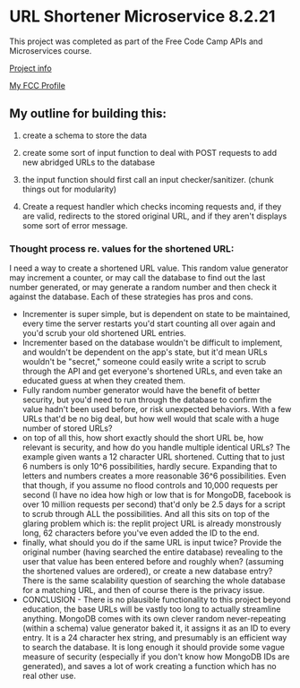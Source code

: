 # URL Shortener Microservice 8.2.21
This project was completed as part of the Free Code Camp APIs and Microservices course.

[Project info](https://www.freecodecamp.org/learn/apis-and-microservices/apis-and-microservices-projects/url-shortener-microservice)

[My FCC Profile](https://www.freecodecamp.org/jschref)

## My outline for building this:
1) create a schema to store the data

2) create some sort of input function to deal with POST requests to add new abridged URLs to the database 

3) the input function should first call an input checker/sanitizer. (chunk things out for modularity)

4) Create a request handler which checks incoming requests and, if they are valid, redirects to the stored original URL, and if they aren't displays some sort of error message. 

### Thought process re. values for the shortened URL: 
I need a way to create a shortened URL value. This random value generator may increment a counter, or may call the database to find out the last number generated, or may generate a random number and then check it against the database. Each of these strategies has pros and cons.
- Incrementer is super simple, but is dependent on state to be maintained, every time the server restarts you'd start counting all over again and you'd scrub your old shortened URL entries. 
- Incrementer based on the database wouldn't be difficult to implement, and wouldn't be dependent on the app's state, but it'd mean URLs wouldn't be "secret," someone could easily write a script to scrub through the API and get everyone's shortened URLs, and even take an educated guess at when they created them. 
- Fully random number generator would have the benefit of better security, but you'd need to run through the database to confirm the value hadn't been used before, or risk unexpected behaviors. With a few URLs that'd be no big deal, but how well would that scale with a huge number of stored URLs? 
- on top of all this, how short exactly should the short URL be, how relevant is security, and how do you handle multiple identical URLs? The example given wants a 12 character URL shortened. Cutting that to just 6 numbers is only 10^6 possibilities, hardly secure. Expanding that to letters and numbers creates a more reasonable 36^6 possibilities. Even that though, if you assume no flood controls and 10,000 requests per second (I have no idea how high or low that is for MongoDB, facebook is over 10 million requests per second) that'd only be 2.5 days for a script to scrub through ALL the possibilities. And all this sits on top of the glaring problem which is: the replit project URL is already monstrously long, 62 characters before you've even added the ID to the end.
- finally, what should you do if the same URL is input twice? Provide the original number (having searched the entire database) revealing to the user that value has been entered before and roughly when? (assuming the shortened values are ordered), or create a new database entry? There is the same scalability question of searching the whole database for a matching URL, and then of course there is the privacy issue. 
- CONCLUSION - There is no plausible functionality to this project beyond education, the base URLs will be vastly too long to actually streamline anything. MongoDB comes with its own clever random never-repeating (within a schema) value generator baked it, it assigns it as an ID to every entry. It is a 24 character hex string, and presumably is an efficient way to search the database. It is long enough it should provide some vague measure of security (especially if you don't know how MongoDB IDs are generated), and saves a lot of work creating a function which has no real other use. 

